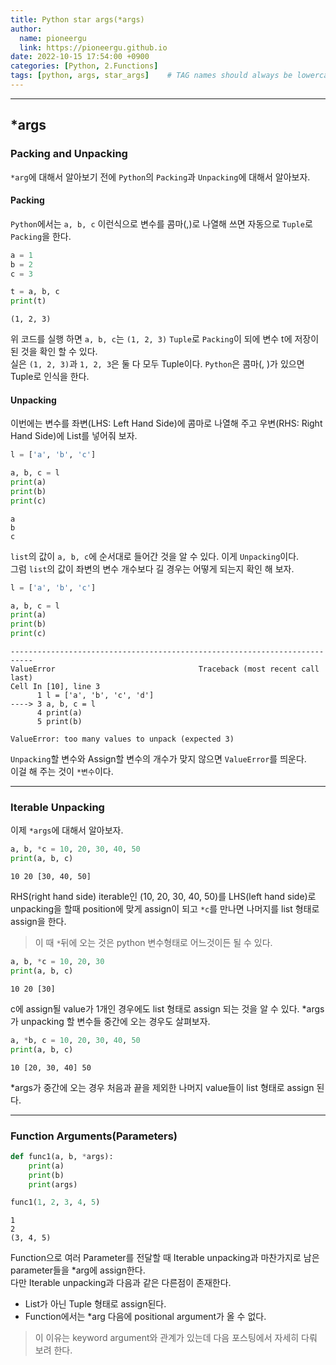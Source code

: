 ```yaml
---
title: Python star args(*args)
author:
  name: pioneergu
  link: https://pioneergu.github.io
date: 2022-10-15 17:54:00 +0900
categories: [Python, 2.Functions]
tags: [python, args, star_args]    # TAG names should always be lowercase
---
```


---
## ***args**
### **Packing and Unpacking**

`*arg`에 대해서 알아보기 전에 `Python`의 `Packing`과 `Unpacking`에 대해서 알아보자.  

#### **Packing**
`Python`에서는 `a, b, c` 이런식으로 변수를 콤마(,)로 나열해 쓰면 자동으로 `Tuple`로 `Packing`을 한다.  

```python
a = 1
b = 2
c = 3

t = a, b, c
print(t)
```

```text
(1, 2, 3)
```

위 코드를 실행 하면 `a, b, c`는 `(1, 2, 3)` `Tuple`로 `Packing`이 되에 변수 t에 저장이 된 것을 확인 할 수 있다.  
실은 `(1, 2, 3)`과 `1, 2, 3`은 둘 다 모두 Tuple이다. `Python`은 콤마(, )가 있으면 Tuple로 인식을 한다.  

#### **Unpacking**
이번에는 변수를 좌변(LHS: Left Hand Side)에 콤마로 나열해 주고 우변(RHS: Right Hand Side)에 List를 넣어줘 보자.  

```python
l = ['a', 'b', 'c']

a, b, c = l
print(a)
print(b)
print(c)
```

```text
a
b
c
```

`list`의 값이 `a, b, c`에 순서대로 들어간 것을 알 수 있다. 이게 `Unpacking`이다.  
그럼 `list`의 값이 좌변의 변수 개수보다 길 경우는 어떻게 되는지 확인 해 보자.  

```python
l = ['a', 'b', 'c']

a, b, c = l
print(a)
print(b)
print(c)
```

```text
---------------------------------------------------------------------------
ValueError                                Traceback (most recent call last)
Cell In [10], line 3
      1 l = ['a', 'b', 'c', 'd']
----> 3 a, b, c = l
      4 print(a)
      5 print(b)

ValueError: too many values to unpack (expected 3)
```

`Unpacking`할 변수와 Assign할 변수의 개수가 맞지 않으면 `ValueError`를 띄운다.  
이걸 해 주는 것이 `*변수`이다.  

---
### **Iterable Unpacking**

이제 `*args`에 대해서 알아보자.

```python
a, b, *c = 10, 20, 30, 40, 50
print(a, b, c)
```

```text
10 20 [30, 40, 50]
```

RHS(right hand side) iterable인 (10, 20, 30, 40, 50)를 LHS(left hand side)로 unpacking을 할때 position에 맞게 assign이 되고 `*c`를 만나면 나머지를 list 형태로 assign을 한다.  

> 이 때 `*`뒤에 오는 것은 python 변수형태로 어느것이든 될 수 있다.  


```python
a, b, *c = 10, 20, 30
print(a, b, c)
```

```text
10 20 [30]
```

c에 assign될 value가 1개인 경우에도 list 형태로 assign 되는 것을 알 수 있다.
*args가 unpacking 할 변수들 중간에 오는 경우도 살펴보자.  

```python
a, *b, c = 10, 20, 30, 40, 50
print(a, b, c)
```

```text
10 [20, 30, 40] 50
```

*args가 중간에 오는 경우 처음과 끝을 제외한 나머지 value들이 list 형태로 assign 된다.  

---
### **Function Arguments(Parameters)**

```python
def func1(a, b, *args):
    print(a)
    print(b)
    print(args)

func1(1, 2, 3, 4, 5)
```

```text
1
2
(3, 4, 5)
```

Function으로 여러 Parameter를 전달할 때 Iterable unpacking과 마찬가지로 남은 parameter들을 *arg에 assign한다.  
다만 Iterable unpacking과 다음과 같은 다른점이 존재한다.  

- List가 아닌 Tuple 형태로 assign된다.  
- Function에서는 *arg 다음에 positional argument가 올 수 없다.  
> 이 이유는 keyword argument와 관계가 있는데 다음 포스팅에서 자세히 다뤄 보려 한다.  

